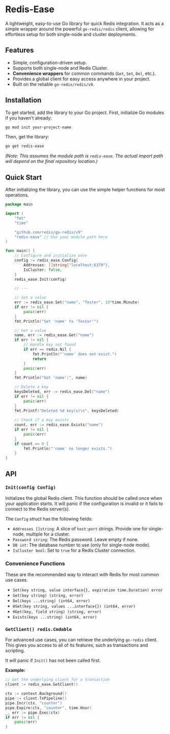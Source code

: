 # Redis-Ease

A lightweight, easy-to-use Go library for quick Redis integration. It acts as a simple wrapper around the powerful `go-redis/redis` client, allowing for effortless setup for both single-node and cluster deployments.

## Features

-   Simple, configuration-driven setup.
-   Supports both single-node and Redis Cluster.
-   **Convenience wrappers** for common commands (`Get`, `Set`, `Del`, etc.).
-   Provides a global client for easy access anywhere in your project.
-   Built on the reliable `go-redis/redis/v9`.

## Installation

To get started, add the library to your Go project. First, initialize Go modules if you haven't already:
```sh
go mod init your-project-name
```

Then, get the library:
```sh
go get redis-ease
```
*(Note: This assumes the module path is `redis-ease`. The actual import path will depend on the final repository location.)*

## Quick Start

After initializing the library, you can use the simple helper functions for most operations.

```go
package main

import (
	"fmt"
	"time"

	"github.com/redis/go-redis/v9"
	"redis-ease" // Use your module path here
)

func main() {
	// Configure and initialize once
	config := redis_ease.Config{
		Addresses: []string{"localhost:6379"},
		IsCluster: false,
	}
	redis_ease.Init(config)

	// ---

	// Set a value
	err := redis_ease.Set("name", "Tester", 10*time.Minute)
	if err != nil {
		panic(err)
	}
	fmt.Println("Set 'name' to 'Tester'")

	// Get a value
	name, err := redis_ease.Get("name")
	if err != nil {
		// Handle key not found
		if err == redis.Nil {
			fmt.Println("'name' does not exist.")
			return
		}
		panic(err)
	}
	fmt.Println("Got 'name':", name)

	// Delete a key
	keysDeleted, err := redis_ease.Del("name")
	if err != nil {
		panic(err)
	}
	fmt.Printf("Deleted %d key(s)\n", keysDeleted)
    
    // Check if a key exists
    count, err := redis_ease.Exists("name")
    if err != nil {
        panic(err)
    }
    if count == 0 {
        fmt.Println("'name' no longer exists.")
    }
}
```

## API

### `Init(config Config)`

Initializes the global Redis client. This function should be called once when your application starts. It will panic if the configuration is invalid or it fails to connect to the Redis server(s).

The `Config` struct has the following fields:

-   `Addresses []string`: A slice of `host:port` strings. Provide one for single-node, multiple for a cluster.
-   `Password string`: The Redis password. Leave empty if none.
-   `DB int`: The database number to use (only for single-node mode).
-   `IsCluster bool`: Set to `true` for a Redis Cluster connection.

### Convenience Functions

These are the recommended way to interact with Redis for most common use cases.

-   `Set(key string, value interface{}, expiration time.Duration) error`
-   `Get(key string) (string, error)`
-   `Del(keys ...string) (int64, error)`
-   `HSet(key string, values ...interface{}) (int64, error)`
-   `HGet(key, field string) (string, error)`
-   `Exists(keys ...string) (int64, error)`

### `GetClient() redis.Cmdable`

For advanced use cases, you can retrieve the underlying `go-redis` client. This gives you access to all of its features, such as transactions and scripting.

It will panic if `Init()` has not been called first.

**Example:**
```go
// Get the underlying client for a transaction
client := redis_ease.GetClient()

ctx := context.Background()
pipe := client.TxPipeline()
pipe.Incr(ctx, "counter")
pipe.Expire(ctx, "counter", time.Hour)
_, err := pipe.Exec(ctx)
if err != nil {
    panic(err)
}
```
